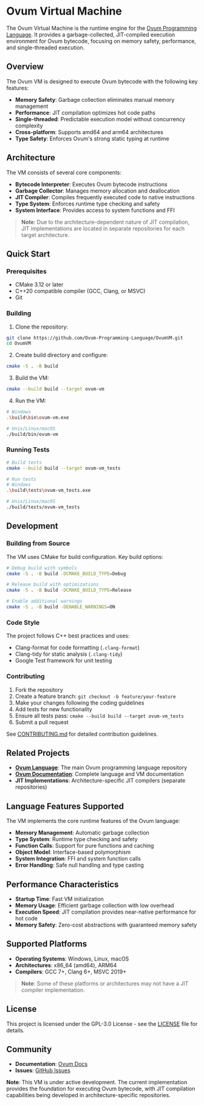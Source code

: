 # Ovum Virtual Machine

The Ovum Virtual Machine is the runtime engine for the [Ovum Programming Language](https://github.com/Ovum-Programming-Language/OvumLanguage). It provides a garbage-collected, JIT-compiled execution environment for Ovum bytecode, focusing on memory safety, performance, and single-threaded execution.

## Overview

The Ovum VM is designed to execute Ovum bytecode with the following key features:

- **Memory Safety**: Garbage collection eliminates manual memory management
- **Performance**: JIT compilation optimizes hot code paths
- **Single-threaded**: Predictable execution model without concurrency complexity
- **Cross-platform**: Supports amd64 and arm64 architectures
- **Type Safety**: Enforces Ovum's strong static typing at runtime

## Architecture

The VM consists of several core components:

- **Bytecode Interpreter**: Executes Ovum bytecode instructions
- **Garbage Collector**: Manages memory allocation and deallocation
- **JIT Compiler**: Compiles frequently executed code to native instructions
- **Type System**: Enforces runtime type checking and safety
- **System Interface**: Provides access to system functions and FFI

> **Note**: Due to the architecture-dependent nature of JIT compilation, JIT implementations are located in separate repositories for each target architecture.

## Quick Start

### Prerequisites

- CMake 3.12 or later
- C++20 compatible compiler (GCC, Clang, or MSVC)
- Git

### Building

1. Clone the repository:
```bash
git clone https://github.com/Ovum-Programming-Language/OvumVM.git
cd OvumVM
```

2. Create build directory and configure:
```bash
cmake -S . -B build
```

3. Build the VM:
```bash
cmake --build build --target ovum-vm
```

4. Run the VM:
```bash
# Windows
.\build\bin\ovum-vm.exe

# Unix/Linux/macOS
./build/bin/ovum-vm
```

### Running Tests

```bash
# Build tests
cmake --build build --target ovum-vm_tests

# Run tests
# Windows
.\build\tests\ovum-vm_tests.exe

# Unix/Linux/macOS
./build/tests/ovum-vm_tests
```

## Development

### Building from Source

The VM uses CMake for build configuration. Key build options:

```bash
# Debug build with symbols
cmake -S . -B build -DCMAKE_BUILD_TYPE=Debug

# Release build with optimizations
cmake -S . -B build -DCMAKE_BUILD_TYPE=Release

# Enable additional warnings
cmake -S . -B build -DENABLE_WARNINGS=ON
```

### Code Style

The project follows C++ best practices and uses:
- Clang-format for code formatting (`.clang-format`)
- Clang-tidy for static analysis (`.clang-tidy`)
- Google Test framework for unit testing

### Contributing

1. Fork the repository
2. Create a feature branch: `git checkout -b feature/your-feature`
3. Make your changes following the coding guidelines
4. Add tests for new functionality
5. Ensure all tests pass: `cmake --build build --target ovum-vm_tests`
6. Submit a pull request

See [CONTRIBUTING.md](CONTRIBUTING.md) for detailed contribution guidelines.

## Related Projects

- **[Ovum Language](https://github.com/Ovum-Programming-Language/OvumLanguage)**: The main Ovum programming language repository
- **[Ovum Documentation](https://ovum-programming-language.github.io/OvumDocs/)**: Complete language and VM documentation
- **JIT Implementations**: Architecture-specific JIT compilers (separate repositories)

## Language Features Supported

The VM implements the core runtime features of the Ovum language:

- **Memory Management**: Automatic garbage collection
- **Type System**: Runtime type checking and safety
- **Function Calls**: Support for pure functions and caching
- **Object Model**: Interface-based polymorphism
- **System Integration**: FFI and system function calls
- **Error Handling**: Safe null handling and type casting

## Performance Characteristics

- **Startup Time**: Fast VM initialization
- **Memory Usage**: Efficient garbage collection with low overhead
- **Execution Speed**: JIT compilation provides near-native performance for hot code
- **Memory Safety**: Zero-cost abstractions with guaranteed memory safety

## Supported Platforms

- **Operating Systems**: Windows, Linux, macOS
- **Architectures**: x86_64 (amd64), ARM64
- **Compilers**: GCC 7+, Clang 6+, MSVC 2019+

> **Note**:  Some of these platforms or architectures may not have a JIT compiler implementation.

## License

This project is licensed under the GPL-3.0 License - see the [LICENSE](LICENSE) file for details.

## Community

- **Documentation**: [Ovum Docs](https://ovum-programming-language.github.io/OvumDocs/)
- **Issues**: [GitHub Issues](https://github.com/Ovum-Programming-Language/OvumVM/issues)

**Note**: This VM is under active development. The current implementation provides the foundation for executing Ovum bytecode, with JIT compilation capabilities being developed in architecture-specific repositories.